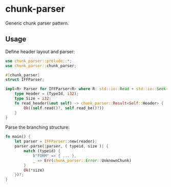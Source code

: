 # chunk-parser

Generic chunk parser pattern.

## Usage

Define header layout and parser:

```rust
use chunk_parser::prelude::*;
use chunk_parser::chunk_parser;

#[chunk_parser]
struct IFFParser;

impl<R> Parser for IFFParser<R> where R: std::io::Read + std::io::Seek {
    type Header = (TypeId, i32);
    type Size = i32;
    fn read_header(&mut self) -> chunk_parser::Result<Self::Header> {
        Ok((self.read()?, self.read_be()?))
    }
}
```

Parse the branching structure:

```rust
fn main() {
    let parser = IFFParser::new(reader);
    parser.parse(|parser, ( typeid, size )| {
        match (typeid) {
            b"FORM" => { ... },
            _ => Err(chunk_parser::Error::UnknownChunk)
        }
        Ok(*size)
    })?;
}
```